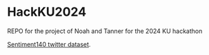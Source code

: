 # HackKU2024
REPO for the project of Noah and Tanner for the 2024 KU hackathon

[Sentiment140 twitter dataset]([https://pages.github.com/](https://www.kaggle.com/datasets/kazanova/sentiment140)).
